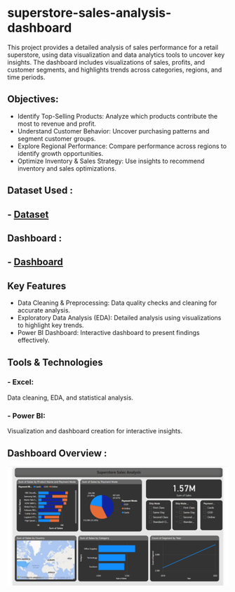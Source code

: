 # superstore-sales-analysis-dashboard
This project provides a detailed analysis of sales performance for a retail superstore, using data visualization and data analytics tools to uncover key insights. The dashboard includes visualizations of sales, profits, and customer segments, and highlights trends across categories, regions, and time periods.

## Objectives:
- Identify Top-Selling Products: Analyze which products contribute the most to revenue and profit.
- Understand Customer Behavior: Uncover purchasing patterns and segment customer groups.
- Explore Regional Performance: Compare performance across regions to identify growth opportunities.
- Optimize Inventory & Sales Strategy: Use insights to recommend inventory and sales optimizations.

## Dataset Used :
## - <a href="https://github.com/darshan-masane/superstore-sales-analysis/blob/main/SuperStore%20Sales%20DataSet%20(1).xlsx">Dataset</a>

## Dashboard :
## - <a href="https://github.com/darshan-masane/superstore-sales-analysis/blob/main/Screenshot%202024-11-07%20201052.png">Dashboard</a>

## Key Features
- Data Cleaning & Preprocessing: Data quality checks and cleaning for accurate analysis.
- Exploratory Data Analysis (EDA): Detailed analysis using visualizations to highlight key trends.
- Power BI Dashboard: Interactive dashboard to present findings effectively.
## Tools & Technologies
### - Excel:
Data cleaning, EDA, and statistical analysis.
### - Power BI:
Visualization and dashboard creation for interactive insights.

## Dashboard Overview :
![Screenshot 2024-11-07 201052.png](https://github.com/darshan-masane/superstore-sales-analysis/blob/main/Screenshot%202024-11-07%20201052.png)

